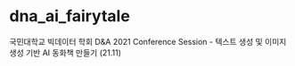 # dna_ai_fairytale
국민대학교 빅데이터 학회 D&amp;A 2021 Conference Session - 텍스트 생성 및 이미지 생성 기반 AI 동화책 만들기 (21.11)
